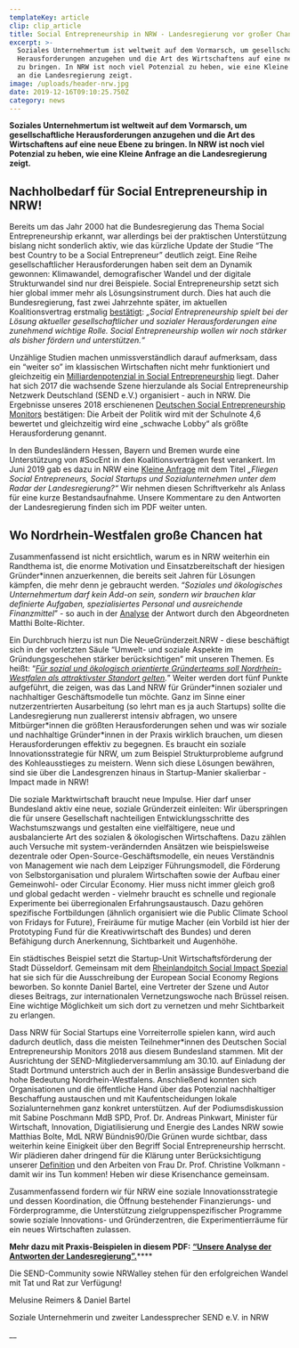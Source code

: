```yaml
---
templateKey: article
clip: clip_article
title: Social Entrepreneurship in NRW - Landesregierung vor großer Chance
excerpt: >-
  Soziales Unternehmertum ist weltweit auf dem Vormarsch, um gesellschaftliche
  Herausforderungen anzugehen und die Art des Wirtschaftens auf eine neue Ebene
  zu bringen. In NRW ist noch viel Potenzial zu heben, wie eine Kleine Anfrage
  an die Landesregierung zeigt.
image: /uploads/header-nrw.jpg
date: 2019-12-16T09:10:25.750Z
category: news
---
```

**Soziales Unternehmertum ist weltweit auf dem Vormarsch, um gesellschaftliche Herausforderungen anzugehen und die Art des Wirtschaftens auf eine neue Ebene zu bringen. In NRW ist noch viel Potenzial zu heben, wie eine Kleine Anfrage an die Landesregierung zeigt.** 

## Nachholbedarf für Social Entrepreneurship in NRW!

Bereits um das Jahr 2000 hat die Bundesregierung das Thema Social Entrepreneurship erkannt, war allerdings bei der praktischen Unterstützung bislang nicht sonderlich aktiv, wie das kürzliche Update der Studie “The best Country to be a Social Entrepreneur” deutlich zeigt. Eine Reihe gesellschaftlicher Herausforderungen haben seit dem an Dynamik gewonnen: Klimawandel, demografischer Wandel und der digitale Strukturwandel sind nur drei Beispiele. Social Entrepreneurship setzt sich hier global immer mehr als Lösungsinstrument durch. Dies hat auch die Bundesregierung, fast zwei Jahrzehnte später, im aktuellen Koalitionsvertrag erstmalig [bestätigt](https://www.send-ev.de/2019-02-11_statement-zur-antwort-der-bundesregierung-auf-die-kleine-anfrage-„social-entrepreneurship“-von-der-bundestagsfraktion-bündnis-90-die-grünen/): _„Social Entrepreneurship spielt bei der Lösung aktueller gesellschaftlicher und sozialer Herausforderungen eine zunehmend wichtige Rolle. Social Entrepreneurship wollen wir noch stärker als bisher fördern und unterstützen.“_

Unzählige Studien machen unmissverständlich darauf aufmerksam, dass ein “weiter so” im klassischen Wirtschaften nicht mehr funktioniert und gleichzeitig ein [Milliardenpotenzial in Social Entrepreneurship](https://www.ashoka.org/de-de/story/studie-von-ashoka-und-mckinsey-zeigt-milliardenpotenzial-von-sozialen-innovationen) liegt. Daher hat sich 2017 die wachsende Szene hierzulande als Social Entrepreneurship Netzwerk Deutschland (SEND e.V.) organisiert - auch in NRW. Die Ergebnisse unseres 2018 erschienenen [Deutschen Social Entrepreneurship Monitors](https://www.send-ev.de/uploads/dsem-2018_web.pdf) bestätigen: Die Arbeit der Politik wird mit der Schulnote 4,6 bewertet und gleichzeitig wird eine „schwache Lobby“ als größte Herausforderung genannt. 

In den Bundesländern Hessen, Bayern und Bremen wurde eine Unterstützung von #SocEnt in den Koalitionsverträgen fest verankert. Im Juni 2019 gab es dazu in NRW eine [Kleine Anfrage](https://kleineanfragen.de/nordrhein-westfalen/17/6913-fliegen-social-entrepreneurs-social-startups-und-sozialunternehmen-unter-dem-radar-der-landesregierung) mit dem Titel _„Fliegen Social Entrepreneurs, Social Startups und Sozialunternehmen unter dem Radar der Landesregierung?“_ Wir nehmen diesen Schriftverkehr als Anlass für eine kurze Bestandsaufnahme. Unsere Kommentare zu den Antworten der Landesregierung finden sich im PDF weiter unten.  

## Wo Nordrhein-Westfalen große Chancen hat

Zusammenfassend ist nicht ersichtlich, warum es in NRW weiterhin ein Randthema ist, die enorme Motivation und Einsatzbereitschaft der hiesigen Gründer*innen anzuerkennen, die bereits seit Jahren für Lösungen kämpfen, die mehr denn je gebraucht werden. “_Soziales und ökologisches Unternehmertum darf kein Add-on sein, sondern wir brauchen klar definierte Aufgaben, spezialisiertes Personal und ausreichende Finanzmittel_” - so auch in der [Analyse](https://matthi-bolte.de/2019/08/14/social-entrepreneurs-fliegen-unter-dem-schwarz-gelben-radar/) der Antwort durch den Abgeordneten Matthi Bolte-Richter. 

Ein Durchbruch hierzu ist nun Die NeueGründerzeit.NRW - diese beschäftigt sich in der vorletzten Säule “Umwelt- und soziale Aspekte im Gründungsgeschehen stärker berücksichtigen” mit unseren Themen. Es heißt: “[_Für sozial und ökologisch orientierte Gründerteams soll Nordrhein-Westfalen als attraktivster Standort gelten_](https://www.wirtschaft.nrw/9-umwelt-und-soziale-aspekte-im-gruendungsgeschehen-staerker-beruecksichtigen)_._” Weiter werden dort fünf Punkte aufgeführt, die zeigen, was das Land NRW für Gründer\*innen sozialer und nachhaltiger Geschäftsmodelle tun möchte. Ganz im Sinne einer nutzerzentrierten Ausarbeitung (so lehrt man es ja auch Startups) sollte die Landesregierung nun zuallererst intensiv abfragen, wo unsere Mitbürger\*innen die größten Herausforderungen sehen und was wir soziale und nachhaltige Gründer*innen in der Praxis wirklich brauchen, um diesen Herausforderungen effektiv zu begegnen. Es braucht ein soziale Innovationsstrategie für NRW, um zum Beispiel Strukturprobleme aufgrund des Kohleausstieges zu meistern. Wenn sich diese Lösungen bewähren, sind sie über die Landesgrenzen hinaus in Startup-Manier skalierbar - Impact made in NRW! 

Die soziale Marktwirtschaft braucht neue Impulse. Hier darf unser Bundesland aktiv eine neue, soziale Gründerzeit einleiten: Wir überspringen die für unsere Gesellschaft nachteiligen Entwicklungsschritte des Wachstumszwangs und gestalten eine vielfältigere, neue und ausbalancierte Art des sozialen & ökologischen Wirtschaftens. Dazu zählen auch Versuche mit system-verändernden Ansätzen wie beispielsweise dezentrale oder Open-Source-Geschäftsmodelle, ein neues Verständnis von Management wie nach dem Leipziger Führungsmodell, die Förderung von Selbstorganisation und pluralem Wirtschaften sowie der Aufbau einer Gemeinwohl- oder Circular Economy. Hier muss nicht immer gleich groß und global gedacht werden - vielmehr braucht es schnelle und regionale Experimente bei überregionalen Erfahrungsaustausch. Dazu gehören spezifische Fortbildungen (ähnlich organisiert wie die Public Climate School von Fridays for Future), Freiräume für mutige Macher (ein Vorbild ist hier der Prototyping Fund für die Kreativwirtschaft des Bundes) und deren Befähigung durch Anerkennung, Sichtbarkeit und Augenhöhe.

Ein städtisches Beispiel setzt die Startup-Unit Wirtschaftsförderung der Stadt Düsseldorf. Gemeinsam mit dem [Rheinlandpitch Social Impact Spezial](https://www.send-ev.de/2019-03-13_rheinland-pitch-social-impact-special-1-3-der-eser-2019-events-des-send-e-v/) hat sie sich für die Ausschreibung der European Social Economy Regions beworben. So konnte Daniel Bartel, eine Vertreter der Szene und Autor dieses Beitrags, zur internationalen Vernetzungswoche nach Brüssel reisen. Eine wichtige Möglichkeit um sich dort zu vernetzen und mehr Sichtbarkeit zu erlangen.

Dass NRW für Social Startups eine Vorreiterrolle spielen kann, wird auch dadurch deutlich, dass die meisten Teilnehmer*innen des Deutschen Social Entrepreneurship Monitors 2018 aus diesem Bundesland stammen. Mit der Ausrichtung der SEND-Mitgliederversammlung am 30.10. auf Einladung der Stadt Dortmund unterstrich auch der in Berlin ansässige Bundesverband die hohe Bedeutung Nordrhein-Westfalens. Anschließend konnten sich Organisationen und die öffentliche Hand über das Potenzial nachhaltiger Beschaffung austauschen und mit Kaufentscheidungen lokale Sozialunternehmen ganz konkret unterstützen. Auf der Podiumsdiskussion mit Sabine Poschmann MdB SPD, Prof. Dr. Andreas Pinkwart, Minister für Wirtschaft, Innovation, Digiatilisierung und Energie des Landes NRW sowie Matthias Bolte, MdL NRW Bündnis90/Die Grünen wurde sichtbar, dass weiterhin keine Einigkeit über den Begriff Social Entrepreneurship herrscht. Wir plädieren daher dringend für die Klärung unter Berücksichtigung unserer [Definition](https://www.send-ev.de/uploads/definition_socialentrepreneurship.pdf) und den Arbeiten von Frau Dr. Prof.  Christine Volkmann - damit wir ins Tun kommen! Heben wir diese Krisenchance gemeinsam.

Zusammenfassend fordern wir für NRW eine soziale Innovationsstrategie und dessen Koordination, die Öffnung bestehender Finanzierungs- und Förderprogramme, die Unterstützung zielgruppenspezifischer Programme sowie soziale Innovations- und Gründerzentren, die Experimentierräume für ein neues Wirtschaften zulassen. 

**Mehr dazu mit Praxis-Beispielen in diesem PDF:** [**“Unsere Analyse der Antworten der Landesregierung”.**](https://www.send-ev.de/uploads/unsere-analyse-der-antworten-der-landesregierung.pdf)****

Die SEND-Community sowie NRWalley stehen für den erfolgreichen Wandel mit Tat und Rat zur Verfügung! 

Melusine Reimers & Daniel Bartel 

Soziale Unternehmerin und zweiter Landessprecher SEND e.V. in NRW

__
